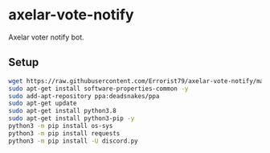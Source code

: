 # axelar-vote-notify
Axelar voter notify bot. 

## Setup

```bash
wget https://raw.githubusercontent.com/Errorist79/axelar-vote-notify/main/app.py
sudo apt-get install software-properties-common -y
sudo add-apt-repository ppa:deadsnakes/ppa
sudo apt-get update
sudo apt-get install python3.8
sudo apt-get install python3-pip -y
python3 -m pip install os-sys
python3 -m pip install requests
python3 -m pip install -U discord.py
```
